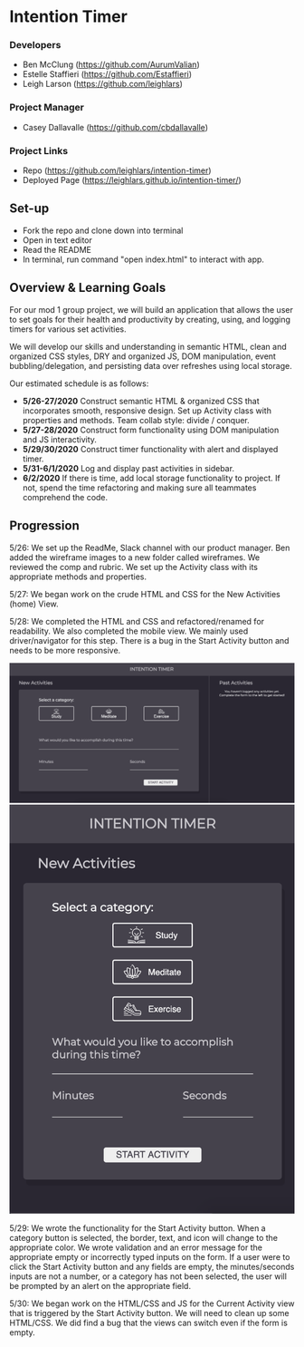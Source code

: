 # Intention Timer
### Developers
- Ben McClung (https://github.com/AurumValian)
- Estelle Staffieri (https://github.com/Estaffieri)
- Leigh Larson (https://github.com/leighlars)
### Project Manager
- Casey Dallavalle (https://github.com/cbdallavalle)
### Project Links
- Repo (https://github.com/leighlars/intention-timer)
- Deployed Page (https://leighlars.github.io/intention-timer/)

## Set-up
- Fork the repo and clone down into terminal
- Open in text editor
- Read the README
- In terminal, run command "open index.html" to interact with app.

## Overview & Learning Goals
For our mod 1 group project, we will build an application that allows the user to set goals for their health and productivity by creating, using, and logging timers for various set activities.

We will develop our skills and understanding in semantic HTML, clean and organized CSS styles, DRY and organized JS, DOM manipulation, event bubbling/delegation, and persisting data over refreshes using local storage.

Our estimated schedule is as follows:
- **5/26-27/2020** Construct semantic HTML & organized CSS that incorporates smooth, responsive design. Set up Activity class with properties and methods. Team collab style: divide / conquer.
- **5/27-28/2020** Construct form functionality using DOM manipulation and JS interactivity.
- **5/29/30/2020** Construct timer functionality with alert and displayed timer.
- **5/31-6/1/2020** Log and display past activities in sidebar.
- **6/2/2020** If there is time, add local storage functionality to project. If not, spend the time refactoring and making sure all teammates comprehend the code.

## Progression

5/26: We set up the ReadMe, Slack channel with our product manager. Ben added the wireframe images to a new folder called wireframes. We reviewed the comp and rubric. We set up the Activity class with its appropriate methods and properties.

5/27: We began work on the crude HTML and CSS for the New Activities (home) View.

5/28: We completed the HTML and CSS and refactored/renamed for readability. We also completed the mobile view. We mainly used driver/navigator for this step. There is a bug in the Start Activity button and needs to be more responsive.

![image of desktop view](/readme-images/desktop-view.png)
![image of mobile view](/readme-images/mobile-view.png)

5/29: We wrote the functionality for the Start Activity button. When a category button is selected, the border, text, and icon will change to the appropriate color. We wrote validation and an error message for the appropriate empty or incorrectly typed inputs on the form. If a user were to click the Start Activity button and any fields are empty, the minutes/seconds inputs are not a number, or a category has not been selected, the user will be prompted by an alert on the appropriate field.

5/30: We began work on the HTML/CSS and JS for the Current Activity view that is triggered by the Start Activity button. We will need to clean up some HTML/CSS. We did find a bug that the views can switch even if the form is empty. 
